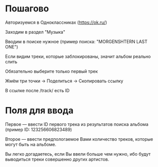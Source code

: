 # Пошагово
Авторизуемся в Одноклассниках (https://ok.ru/)

Заходим в раздел "Музыка"

Вводим в поиске нужное (пример поиска: "MORGENSHTERN LAST ONE")

Если видим треки, которые заблокированы, значит альбом реально слить

Обязательно выберите только первый трек

Жмём три точки -> Поделиться -> Скопировать ссылку

В ссылке после /track/ есть ID

# Поля для ввода
Первое — ввести ID первого трека из результатов поиска альбома (пример ID: 123256606823489)

Второе — ввести предпологаемое Вами количество треков, которые могут быть на альбоме.

Вы легко догадаетесь, если Вы ввели больше чем нужно, ибо будут выводиться треки совершенно других артистов.
